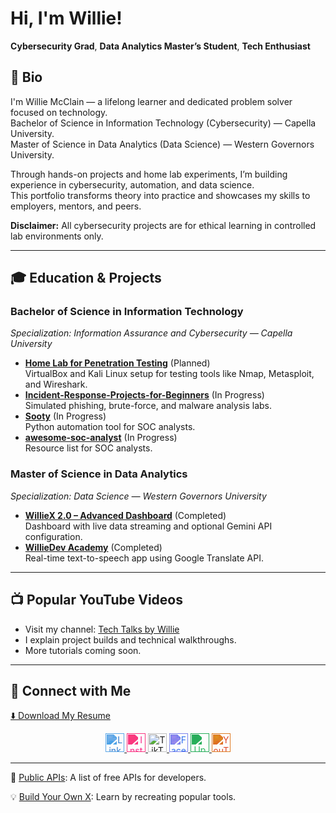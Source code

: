 <h1>Hi, I'm Willie!</h1>
<p><strong>Cybersecurity Grad</strong>, <strong>Data Analytics Master’s Student</strong>, <strong>Tech Enthusiast</strong></p>

<h2>🧠 Bio</h2>
<p>I'm Willie McClain — a lifelong learner and dedicated problem solver focused on technology.<br>
Bachelor of Science in Information Technology (Cybersecurity) — Capella University.<br>
Master of Science in Data Analytics (Data Science) — Western Governors University.</p>

<p>Through hands-on projects and home lab experiments, I’m building experience in cybersecurity, automation, and data science.<br>
This portfolio transforms theory into practice and showcases my skills to employers, mentors, and peers.</p>

<p><strong>Disclaimer:</strong> All cybersecurity projects are for ethical learning in controlled lab environments only.</p>

<hr>

<h2>🎓 Education & Projects</h2>

<h3>Bachelor of Science in Information Technology</h3>
<p><em>Specialization: Information Assurance and Cybersecurity — Capella University</em></p>
<ul>
  <li><a href="https://github.com/WillieLabs/Pentest-Homelab"><strong>Home Lab for Penetration Testing</strong></a> (Planned)<br>
  VirtualBox and Kali Linux setup for testing tools like Nmap, Metasploit, and Wireshark.</li>

  <li><a href="https://github.com/Cyb3rWard0g/Incident-Response-Projects-for-Beginners"><strong>Incident-Response-Projects-for-Beginners</strong></a> (In Progress)<br>
  Simulated phishing, brute-force, and malware analysis labs.</li>

  <li><a href="https://github.com/TheresAFewConors/Sooty"><strong>Sooty</strong></a> (In Progress)<br>
  Python automation tool for SOC analysts.</li>

  <li><a href="https://github.com/PhantomInsights/awesome-soc-analyst"><strong>awesome-soc-analyst</strong></a> (In Progress)<br>
  Resource list for SOC analysts.</li>
</ul>

<h3>Master of Science in Data Analytics</h3>
<p><em>Specialization: Data Science — Western Governors University</em></p>
<ul>
  <li><a href="https://will22745.github.io/Will22745/myproject/"><strong>WillieX 2.0 – Advanced Dashboard</strong></a> (Completed)<br>
  Dashboard with live data streaming and optional Gemini API configuration.</li>

  <li><a href="https://will22745.github.io/Will22745/williedev-academy/"><strong>WillieDev Academy</strong></a> (Completed)<br>
  Real-time text-to-speech app using Google Translate API.</li>
</ul>

<hr>

<h2>📺 Popular YouTube Videos</h2>
<ul>
  <li>Visit my channel: <a href="https://youtube.com/@techtalksbywillie?si=BgKTyvWvrELFLZZa">Tech Talks by Willie</a></li>
  <li>I explain project builds and technical walkthroughs.</li>
  <li>More tutorials coming soon.</li>
</ul>

<hr>

<h2>🤝 Connect with Me</h2>
<p><a href="Willie%20McClain%20Resume%202025%20PDF.pdf">⬇️ Download My Resume</a></p>

<p align="center">
  <a href="https://www.linkedin.com/in/williemcclain922/">
    <img src="https://cdn.jsdelivr.net/npm/simple-icons@v3/icons/linkedin.svg" width="30" alt="LinkedIn" style="filter: invert(32%) sepia(90%) saturate(750%) hue-rotate(180deg) brightness(95%) contrast(90%);">
  </a>
  <a href="https://www.instagram.com/will22cool/">
    <img src="https://cdn.jsdelivr.net/npm/simple-icons@v3/icons/instagram.svg" width="30" alt="Instagram" style="filter: invert(37%) sepia(97%) saturate(5435%) hue-rotate(316deg) brightness(97%) contrast(101%);">
  </a>
  <a href="https://www.tiktok.com/@will22cool">
    <img src="https://cdn.jsdelivr.net/npm/simple-icons@v3/icons/tiktok.svg" width="30" alt="TikTok">
  </a>
  <a href="https://www.facebook.com/profile.php?id=100072569739964">
    <img src="https://cdn.jsdelivr.net/npm/simple-icons@v3/icons/facebook.svg" width="30" alt="Facebook" style="filter: invert(32%) sepia(88%) saturate(2948%) hue-rotate(210deg) brightness(96%) contrast(93%);">
  </a>
  <a href="https://www.upwork.com/freelancers/~013eca3ce95c0a28db?mp_source=share">
    <img src="https://cdn.jsdelivr.net/npm/simple-icons@v3/icons/upwork.svg" width="30" alt="Upwork" style="filter: invert(52%) sepia(84%) saturate(400%) hue-rotate(90deg) brightness(95%) contrast(90%);">
  </a>
  <a href="https://youtube.com/@techtalksbywillie?si=BgKTyvWvrELFLZZa">
    <img src="https://cdn.jsdelivr.net/npm/simple-icons@v3/icons/youtube.svg" width="30" alt="YouTube" style="filter: invert(30%) sepia(96%) saturate(2108%) hue-rotate(347deg) brightness(91%) contrast(90%);">
  </a>
</p>

<hr>

<p>🔑 <a href="https://github.com/public-apis/public-apis">Public APIs</a>: A list of free APIs for developers.</p>
<p>💡 <a href="https://github.com/codecrafters-io/build-your-own-x">Build Your Own X</a>: Learn by recreating popular tools.</p>

